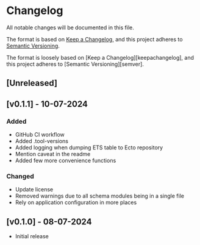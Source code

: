 # Changelog

All notable changes will be documented in this file.

The format is based on [Keep a Changelog](https://keepachangelog.com/en/1.0.0/),
and this project adheres to [Semantic Versioning](https://semver.org/spec/v2.0.0.html).

The format is loosely based on [Keep a Changelog][keepachangelog], and this
project adheres to [Semantic Versioning][semver].

## [Unreleased]

## [v0.1.1] - 10-07-2024

### Added

- GitHub CI workflow
- Added .tool-versions
- Added logging when dumping ETS table to Ecto repository
- Mention caveat in the readme
- Added few more convenience functions

### Changed

- Update license
- Removed warnings due to all schema modules being in a single file
- Rely on application configuration in more places

## [v0.1.0] - 08-07-2024

- Initial release
